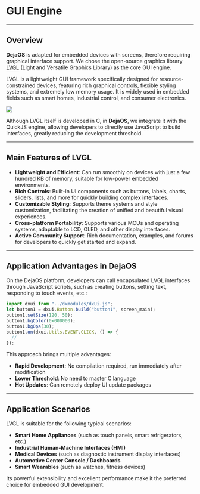 # GUI Engine

---

## Overview

**DejaOS** is adapted for embedded devices with screens, therefore requiring graphical interface support. We chose the open-source graphics library [LVGL](https://lvgl.io/) (Light and Versatile Graphics Library) as the core GUI engine.

LVGL is a lightweight GUI framework specifically designed for resource-constrained devices, featuring rich graphical controls, flexible styling systems, and extremely low memory usage. It is widely used in embedded fields such as smart homes, industrial control, and consumer electronics.

![](/img/lvgl.png)

Although LVGL itself is developed in C, in **DejaOS**, we integrate it with the QuickJS engine, allowing developers to directly use JavaScript to build interfaces, greatly reducing the development threshold.

---

## Main Features of LVGL

- **Lightweight and Efficient**: Can run smoothly on devices with just a few hundred KB of memory, suitable for low-power embedded environments.
- **Rich Controls**: Built-in UI components such as buttons, labels, charts, sliders, lists, and more for quickly building complex interfaces.
- **Customizable Styling**: Supports theme systems and style customization, facilitating the creation of unified and beautiful visual experiences.
- **Cross-platform Portability**: Supports various MCUs and operating systems, adaptable to LCD, OLED, and other display interfaces.
- **Active Community Support**: Rich documentation, examples, and forums for developers to quickly get started and expand.

---

## Application Advantages in DejaOS

On the DejaOS platform, developers can call encapsulated LVGL interfaces through JavaScript scripts, such as creating buttons, setting text, responding to touch events, etc.:

```js
import dxui from "../dxmodules/dxUi.js";
let button1 = dxui.Button.build("button1", screen_main);
button1.setSize(120, 50);
button1.bgColor(0x000000);
button1.bgOpa(30);
button1.on(dxui.Utils.EVENT.CLICK, () => {
  //
});
```

This approach brings multiple advantages:

- **Rapid Development**: No compilation required, run immediately after modification
- **Lower Threshold**: No need to master C language
- **Hot Updates**: Can remotely deploy UI update packages

---

## Application Scenarios

LVGL is suitable for the following typical scenarios:

- **Smart Home Appliances** (such as touch panels, smart refrigerators, etc.)
- **Industrial Human-Machine Interfaces (HMI)**
- **Medical Devices** (such as diagnostic instrument display interfaces)
- **Automotive Center Console / Dashboards**
- **Smart Wearables** (such as watches, fitness devices)

Its powerful extensibility and excellent performance make it the preferred choice for embedded GUI development.
